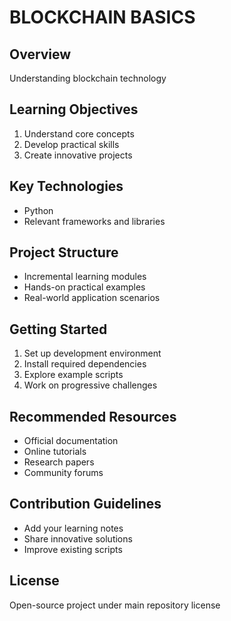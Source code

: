 ﻿# BLOCKCHAIN BASICS

## Overview
Understanding blockchain technology

## Learning Objectives
1. Understand core concepts
2. Develop practical skills
3. Create innovative projects

## Key Technologies
- Python
- Relevant frameworks and libraries

## Project Structure
- Incremental learning modules
- Hands-on practical examples
- Real-world application scenarios

## Getting Started
1. Set up development environment
2. Install required dependencies
3. Explore example scripts
4. Work on progressive challenges

## Recommended Resources
- Official documentation
- Online tutorials
- Research papers
- Community forums

## Contribution Guidelines
- Add your learning notes
- Share innovative solutions
- Improve existing scripts

## License
Open-source project under main repository license
